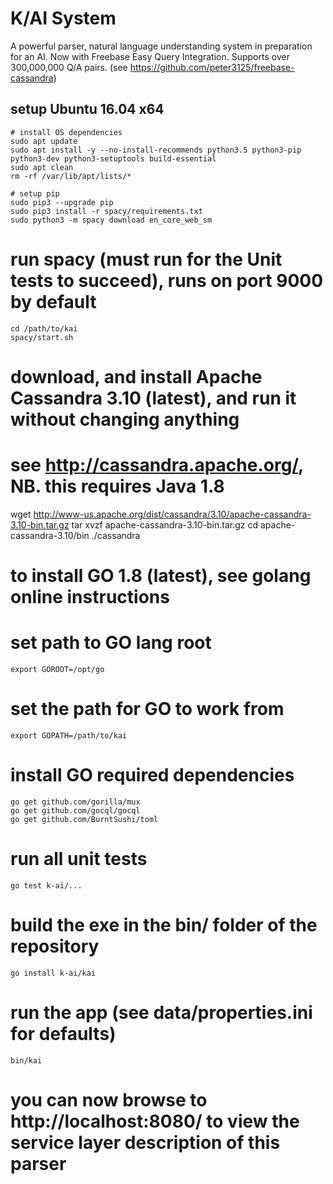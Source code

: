 # K/AI System

A powerful parser, natural language understanding system in preparation for an AI.
Now with Freebase Easy Query Integration.  Supports over 300,000,000 Q/A pairs.
(see https://github.com/peter3125/freebase-cassandra)

## setup Ubuntu 16.04 x64


```
# install OS dependencies
sudo apt update
sudo apt install -y --no-install-recommends python3.5 python3-pip python3-dev python3-setuptools build-essential
sudo apt clean
rm -rf /var/lib/apt/lists/*

# setup pip
sudo pip3 --upgrade pip
sudo pip3 install -r spacy/requirements.txt
sudo python3 -m spacy download en_core_web_sm
```

# run spacy (must run for the Unit tests to succeed), runs on port 9000 by default
```
cd /path/to/kai
spacy/start.sh
```

# download, and install Apache Cassandra 3.10 (latest), and run it without changing anything
# see http://cassandra.apache.org/, NB. this requires Java 1.8

wget http://www-us.apache.org/dist/cassandra/3.10/apache-cassandra-3.10-bin.tar.gz
tar xvzf apache-cassandra-3.10-bin.tar.gz
cd apache-cassandra-3.10/bin
./cassandra

# to install GO 1.8 (latest), see golang online instructions

# set path to GO lang root
```
export GOROOT=/opt/go
```

# set the path for GO to work from
```
export GOPATH=/path/to/kai
```

# install GO required dependencies
```
go get github.com/gorilla/mux
go get github.com/gocql/gocql
go get github.com/BurntSushi/toml
```

# run all unit tests
```
go test k-ai/...
```

# build the exe in the bin/ folder of the repository
```
go install k-ai/kai
```

# run the app (see data/properties.ini for defaults)
```
bin/kai
```

# you can now browse to http://localhost:8080/  to view the service layer description of this parser
```
